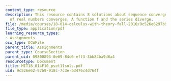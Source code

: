```yaml
---
content_type: resource
description: This resource contains 8 solutions about sequence converges, Cauchy sequence
  of real numbers converges, A function f and the series diverge.
file: /media/courses/18-014-calculus-with-theory-fall-2010/9c526e6297b9918c7c3eb3476c4d764f_MIT18_014F10_pset11sols.pdf
file_type: application/pdf
learning_resource_types:
- Assignments
ocw_type: OCWFile
parent_title: Assignments
parent_type: CourseSection
parent_uid: 09800893-0e69-84c6-eff3-3bb84ba9d6a4
resourcetype: Document
title: MIT18_014F10_pset11sols.pdf
uid: 9c526e62-97b9-918c-7c3e-b3476c4d764f
---
```

